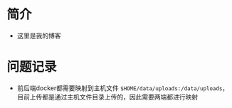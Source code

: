 # 简介
* 这里是我的博客
# 问题记录
* 前后端docker都需要映射到主机文件 `$HOME/data/uploads:/data/uploads`，目前上传都是通过主机文件目录上传的，因此需要两端都进行映射
